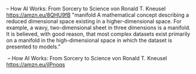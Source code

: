 – How AI Works: From Sorcery to Science von Ronald T. Kneusel
https://amzn.eu/8QHU9fB
"manifold A mathematical concept describing a reduced dimensional space existing in a higher-dimensional space. For example, a wavy, two-dimensional sheet in three dimensions is a manifold. It is believed, with good reason, that most complex datasets exist primarily on a manifold in the high-dimensional space in which the dataset is presented to models."

 – How AI Works: From Sorcery to Science von Ronald T. Kneusel
https://amzn.eu/jlPnoqs